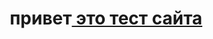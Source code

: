<h1 align="center">привет<a href="https://dima455689.github.io/ctrl-c_ctrl-v//" target="_blank"> это тест сайта</a> 

